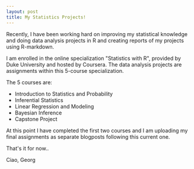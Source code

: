 ```yaml
---
layout: post
title: My Statistics Projects!
---
```


Recently, I have been working hard on improving my statistical knowledge and doing data analysis projects in R and creating reports of my projects using R-markdown. 

I am enrolled in the online specialization "Statistics with R", provided by Duke University and hosted by Coursera. The data analysis projects are assignments within this 5-course specialization. 

The 5 courses are:
 - Introduction to Statistics and Probability
 - Inferential Statistics
 - Linear Regression and Modeling
 - Bayesian Inference
 - Capstone Project

At this point I have completed the first two courses and I am uploading my final assignments as separate blogposts following this current one.

That's it for now..

Ciao,
Georg
